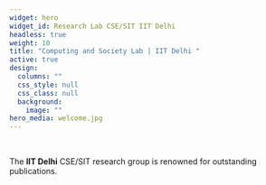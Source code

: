 ```yaml
---
widget: hero
widget_id: Research Lab CSE/SIT IIT Delhi
headless: true
weight: 10
title: "Computing and Society Lab | IIT Delhi "
active: true
design:
  columns: ""
  css_style: null
  css_class: null
  background:
    image: ""
hero_media: welcome.jpg
---
```

<br>

The **IIT Delhi** CSE/SIT research group is renowned for outstanding publications.
